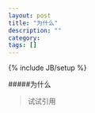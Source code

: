 ```yaml
---
layout: post
title: "为什么"
description: ""
category: 
tags: []
---
```

{% include JB/setup %}

#####为什么

> 试试引用
